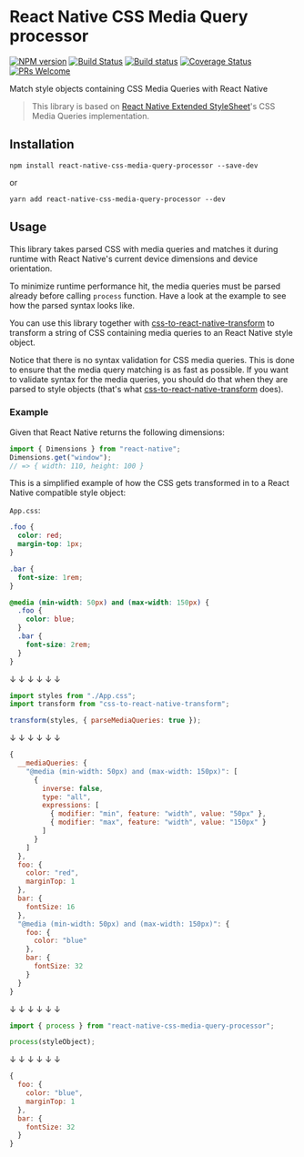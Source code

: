 # React Native CSS Media Query processor

[![NPM version](http://img.shields.io/npm/v/react-native-css-media-query-processor.svg)](https://www.npmjs.org/package/react-native-css-media-query-processor)
[![Build Status](https://travis-ci.org/kristerkari/react-native-css-media-query-processor.svg?branch=master)](https://travis-ci.org/kristerkari/react-native-css-media-query-processor)
[![Build status](https://ci.appveyor.com/api/projects/status/1itowtpn7a51rc5x/branch/master?svg=true)](https://ci.appveyor.com/project/kristerkari/react-native-css-media-query-processor/branch/master)
[![Coverage Status](https://coveralls.io/repos/github/kristerkari/react-native-css-media-query-processor/badge.svg?branch=master)](https://coveralls.io/github/kristerkari/react-native-css-media-query-processor?branch=master)
[![PRs Welcome](https://img.shields.io/badge/PRs-welcome-brightgreen.svg)](https://egghead.io/courses/how-to-contribute-to-an-open-source-project-on-github)

Match style objects containing CSS Media Queries with React Native

> This library is based on [React Native Extended StyleSheet](https://github.com/vitalets/react-native-extended-stylesheet)'s CSS Media Queries implementation.

## Installation

```
npm install react-native-css-media-query-processor --save-dev
```

or

```
yarn add react-native-css-media-query-processor --dev
```

## Usage

This library takes parsed CSS with media queries and matches it during runtime with React Native's current device dimensions and device orientation.

To minimize runtime performance hit, the media queries must be parsed already before calling `process` function. Have a look at the example to see how the parsed syntax looks like.

You can use this library together with [css-to-react-native-transform](https://github.com/kristerkari/css-to-react-native-transform) to transform a string of CSS containing media queries to an React Native style object.

Notice that there is no syntax validation for CSS media queries. This is done to ensure that the media query matching is as fast as possible. If you want to validate syntax for the media queries, you should do that when they are parsed to style objects (that's what [css-to-react-native-transform](https://github.com/kristerkari/css-to-react-native-transform) does).

### Example

Given that React Native returns the following dimensions:

```js
import { Dimensions } from "react-native";
Dimensions.get("window");
// => { width: 110, height: 100 }
```

This is a simplified example of how the CSS gets transformed in to a React Native compatible style object:

`App.css`:

```css
.foo {
  color: red;
  margin-top: 1px;
}

.bar {
  font-size: 1rem;
}

@media (min-width: 50px) and (max-width: 150px) {
  .foo {
    color: blue;
  }
  .bar {
    font-size: 2rem;
  }
}
```

↓ ↓ ↓ ↓ ↓ ↓

```js
import styles from "./App.css";
import transform from "css-to-react-native-transform";

transform(styles, { parseMediaQueries: true });
```

↓ ↓ ↓ ↓ ↓ ↓

```js
{
  __mediaQueries: {
    "@media (min-width: 50px) and (max-width: 150px)": [
      {
        inverse: false,
        type: "all",
        expressions: [
          { modifier: "min", feature: "width", value: "50px" },
          { modifier: "max", feature: "width", value: "150px" }
        ]
      }
    ]
  },
  foo: {
    color: "red",
    marginTop: 1
  },
  bar: {
    fontSize: 16
  },
  "@media (min-width: 50px) and (max-width: 150px)": {
    foo: {
      color: "blue"
    },
    bar: {
      fontSize: 32
    }
  }
}
```

↓ ↓ ↓ ↓ ↓ ↓

```js
import { process } from "react-native-css-media-query-processor";

process(styleObject);
```

↓ ↓ ↓ ↓ ↓ ↓

```js
{
  foo: {
    color: "blue",
    marginTop: 1
  },
  bar: {
    fontSize: 32
  }
}
```
